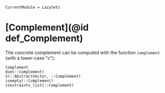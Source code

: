 ```@meta
CurrentModule = LazySets
```

# [Complement](@id def_Complement)

The concrete complement can be computed with the function `complement` (with a
lower-case "c").

```@docs
Complement
dim(::Complement)
∈(::AbstractVector, ::Complement)
isempty(::Complement)
constraints_list(::Complement)
```
